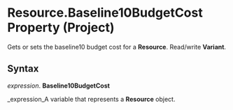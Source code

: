 
# Resource.Baseline10BudgetCost Property (Project)

Gets or sets the baseline10 budget cost for a  **Resource**. Read/write  **Variant**.


## Syntax

 _expression_. **Baseline10BudgetCost**

 _expression_A variable that represents a  **Resource** object.

